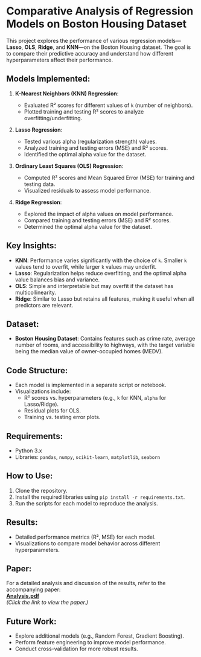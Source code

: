 # Comparative Analysis of Regression Models on Boston Housing Dataset

This project explores the performance of various regression models—**Lasso**, **OLS**, **Ridge**, and **KNN**—on the Boston Housing dataset. The goal is to compare their predictive accuracy and understand how different hyperparameters affect their performance.

## Models Implemented:
1. **K-Nearest Neighbors (KNN) Regression**:
   - Evaluated R² scores for different values of `k` (number of neighbors).
   - Plotted training and testing R² scores to analyze overfitting/underfitting.

2. **Lasso Regression**:
   - Tested various alpha (regularization strength) values.
   - Analyzed training and testing errors (MSE) and R² scores.
   - Identified the optimal alpha value for the dataset.

3. **Ordinary Least Squares (OLS) Regression**:
   - Computed R² scores and Mean Squared Error (MSE) for training and testing data.
   - Visualized residuals to assess model performance.

4. **Ridge Regression**:
   - Explored the impact of alpha values on model performance.
   - Compared training and testing errors (MSE) and R² scores.
   - Determined the optimal alpha value for the dataset.

## Key Insights:
- **KNN**: Performance varies significantly with the choice of `k`. Smaller `k` values tend to overfit, while larger `k` values may underfit.
- **Lasso**: Regularization helps reduce overfitting, and the optimal alpha value balances bias and variance.
- **OLS**: Simple and interpretable but may overfit if the dataset has multicollinearity.
- **Ridge**: Similar to Lasso but retains all features, making it useful when all predictors are relevant.

## Dataset:
- **Boston Housing Dataset**: Contains features such as crime rate, average number of rooms, and accessibility to highways, with the target variable being the median value of owner-occupied homes (MEDV).

## Code Structure:
- Each model is implemented in a separate script or notebook.
- Visualizations include:
  - R² scores vs. hyperparameters (e.g., `k` for KNN, `alpha` for Lasso/Ridge).
  - Residual plots for OLS.
  - Training vs. testing error plots.

## Requirements:
- Python 3.x
- Libraries: `pandas`, `numpy`, `scikit-learn`, `matplotlib`, `seaborn`

## How to Use:
1. Clone the repository.
2. Install the required libraries using `pip install -r requirements.txt`.
3. Run the scripts for each model to reproduce the analysis.

## Results:
- Detailed performance metrics (R², MSE) for each model.
- Visualizations to compare model behavior across different hyperparameters.

## Paper:
For a detailed analysis and discussion of the results, refer to the accompanying paper:  
[**Analysis.pdf**]([docs/Homework1_Khangai.pdf](https://docs.google.com/document/d/1gZQRm7fY9kgEe0kDUZGP1GdAZi0X8gkNhoIQ3-mWhD0/edit?usp=sharing))  
*(Click the link to view the paper.)*

## Future Work:
- Explore additional models (e.g., Random Forest, Gradient Boosting).
- Perform feature engineering to improve model performance.
- Conduct cross-validation for more robust results.
